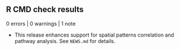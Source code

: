## R CMD check results

0 errors | 0 warnings | 1 note

* This release enhances support for spatial patterns correlation and pathway analysis. 
See `NEWS.md` for details.
